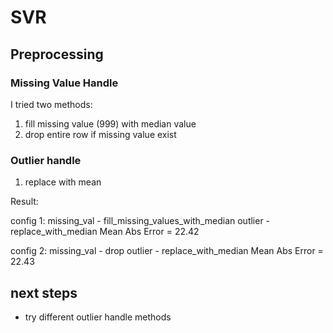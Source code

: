 # SVR 

## Preprocessing
### Missing Value Handle

I tried two methods:
1. fill missing value (999) with median value
2. drop entire row if missing value exist

### Outlier handle
1. replace with mean


Result:

config 1:
missing_val - fill_missing_values_with_median
outlier - replace_with_median
Mean Abs Error = 22.42

config 2:
missing_val - drop
outlier - replace_with_median
Mean Abs Error = 22.43


## next steps
- try different outlier handle methods